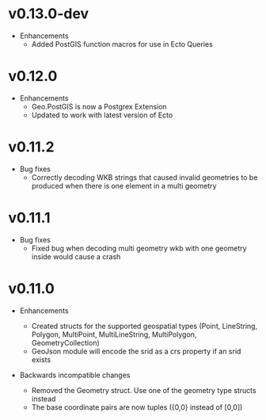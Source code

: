 # v0.13.0-dev

* Enhancements
  * Added PostGIS function macros for use in Ecto Queries

# v0.12.0

* Enhancements
  * Geo.PostGIS is now a Postgrex Extension
  * Updated to work with latest version of Ecto

# v0.11.2

* Bug fixes
  * Correctly decoding WKB strings that caused invalid geometries to be produced when there is one element in a multi geometry

# v0.11.1

* Bug fixes
  * Fixed bug when decoding multi geometry wkb with one geometry inside would cause a crash

# v0.11.0

* Enhancements
  * Created structs for the supported geospatial types (Point, LineString, Polygon, MultiPoint, MultiLineString, MultiPolygon, GeometryCollection)
  * GeoJson module will encode the srid as a crs property if an srid exists

* Backwards incompatible changes
  * Removed the Geometry struct. Use one of the geometry type structs instead
  * The base coordinate pairs are now tuples ({0,0} instead of [0,0])
